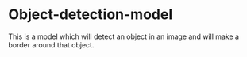 # Object-detection-model
This is a model which will detect an object in an image and will make a border around that object.

